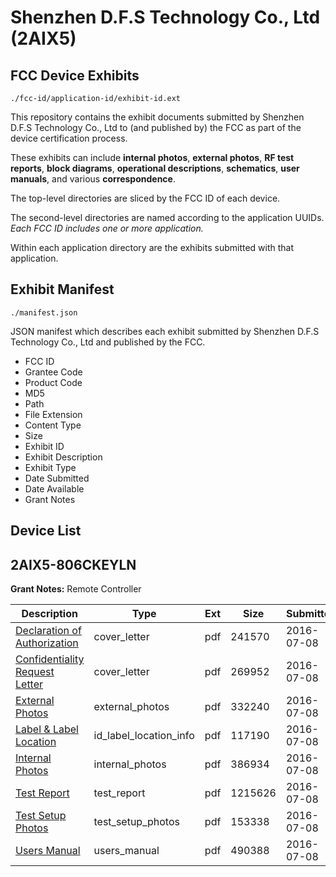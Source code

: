 # Shenzhen D.F.S Technology Co., Ltd (2AIX5)
## FCC Device Exhibits

```
./fcc-id/application-id/exhibit-id.ext
```

This repository contains the exhibit documents submitted by Shenzhen D.F.S Technology Co., Ltd to (and published by) the FCC as part of the device certification process.

These exhibits can include **internal photos**, **external photos**, **RF test reports**, **block diagrams**, **operational descriptions**, **schematics**, **user manuals**, and various **correspondence**.

The top-level directories are sliced by the FCC ID of each device.

The second-level directories are named according to the application UUIDs. *Each FCC ID includes one or more application.*

Within each application directory are the exhibits submitted with that application. 

## Exhibit Manifest

```
./manifest.json
```

JSON manifest which describes each exhibit submitted by Shenzhen D.F.S Technology Co., Ltd and published by the FCC.

- FCC ID
- Grantee Code
- Product Code
- MD5
- Path
- File Extension
- Content Type
- Size
- Exhibit ID
- Exhibit Description
- Exhibit Type
- Date Submitted
- Date Available
- Grant Notes

## Device List
## 2AIX5-806CKEYLN
**Grant Notes:** Remote Controller

| Description | Type | Ext | Size | Submitted | Available |
| ----------- | ---- | --- | ---- | --------- | --------- |
| [Declaration of Authorization](2AIX5-806CKEYLN/64f8ab146926db47a37cd37156073c4d/3056398.pdf) | cover_letter | pdf | 241570 | 2016-07-08 | 2016-07-08 |
| [Confidentiality Request Letter](2AIX5-806CKEYLN/64f8ab146926db47a37cd37156073c4d/3056399.pdf) | cover_letter | pdf | 269952 | 2016-07-08 | 2016-07-08 |
| [External Photos](2AIX5-806CKEYLN/64f8ab146926db47a37cd37156073c4d/3056397.pdf) | external_photos | pdf | 332240 | 2016-07-08 | 2016-07-08 |
| [Label & Label Location](2AIX5-806CKEYLN/64f8ab146926db47a37cd37156073c4d/3056401.pdf) | id_label_location_info | pdf | 117190 | 2016-07-08 | 2016-07-08 |
| [Internal Photos](2AIX5-806CKEYLN/64f8ab146926db47a37cd37156073c4d/3056400.pdf) | internal_photos | pdf | 386934 | 2016-07-08 | 2016-07-08 |
| [Test Report](2AIX5-806CKEYLN/64f8ab146926db47a37cd37156073c4d/3056404.pdf) | test_report | pdf | 1215626 | 2016-07-08 | 2016-07-08 |
| [Test Setup Photos](2AIX5-806CKEYLN/64f8ab146926db47a37cd37156073c4d/3056402.pdf) | test_setup_photos | pdf | 153338 | 2016-07-08 | 2016-07-08 |
| [Users Manual](2AIX5-806CKEYLN/64f8ab146926db47a37cd37156073c4d/3056403.pdf) | users_manual | pdf | 490388 | 2016-07-08 | 2016-07-08 |
